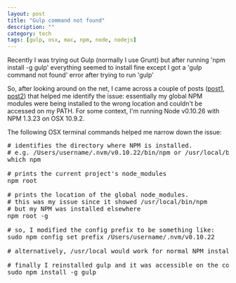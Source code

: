 ```yaml
---
layout: post
title: "Gulp command not found"
description: ""
category: tech
tags: [gulp, osx, mac, npm, node, nodejs]
---
```

Recently I was trying out Gulp (normally I use Grunt) but after running 'npm install -g gulp' everything seemed
 to install fine except I got a 'gulp command not found' error after trying to run 'gulp'

<!--break-->

So, after looking around on the net, I came across a couple of posts ([post1](http://webbb.be/blog/command-not-found-node-npm/),
[post2](http://travismaynard.com/writing/getting-started-with-gulp)) that helped me identify the issue: essentially my
global NPM modules were being installed to the wrong location and couldn't be accessed on my PATH. For some context,
I'm running Node v0.10.26 with NPM 1.3.23 on OSX 10.9.2.

The following OSX terminal commands helped me narrow down the issue:

<pre class="prettyprint">
# identifies the directory where NPM is installed.
# e.g. /Users/username/.nvm/v0.10.22/bin/npm or /usr/local/bin/npm
which npm

# prints the current project's node_modules
npm root

# prints the location of the global node_modules.
# this was my issue since it showed /usr/local/bin/npm
# but my NPM was installed elsewhere
npm root -g

# so, I modified the config prefix to be something like:
sudo npm config set prefix /Users/username/.nvm/v0.10.22

# alternatively, /usr/local would work for normal NPM install locations

# finally I reinstalled gulp and it was accessible on the command line. hooray!
sudo npm install -g gulp
</pre>
